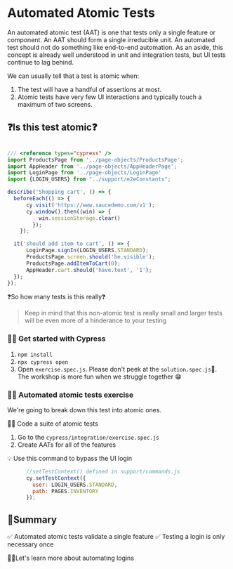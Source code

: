 # Automated Atomic Tests


An automated atomic test (AAT) is one that tests only a single feature or component. An AAT should form a single irreducible unit. An automated test should not do something like end-to-end automation. As an aside, this concept is already well understood in unit and integration tests, but UI tests continue to lag behind.

We can usually tell that a test is atomic when:
1. The test will have a handful of assertions at most. 
2. Atomic tests have very few UI interactions and typically touch a maximum of two screens.  

## ❓Is this test atomic❓

```js

/// <reference types="cypress" />
import ProductsPage from '../page-objects/ProductsPage';
import AppHeader from '../page-objects/AppHeaderPage';
import LoginPage from '../page-objects/LoginPage'
import {LOGIN_USERS} from "../support/e2eConstants";

describe('Shopping cart', () => {
  beforeEach(() => {
      cy.visit('https://www.saucedemo.com/v1');
      cy.window().then((win) => {
          win.sessionStorage.clear()
        });
    });

  it('should add item to cart', () => {
      LoginPage.signIn(LOGIN_USERS.STANDARD);
      ProductsPage.screen.should('be.visible');
      ProductsPage.addItemToCart(0);
      AppHeader.cart.should('have.text', '1');
  });
});

```

❓So how many tests is this really❓

> Keep in mind that this non-atomic test is really small and larger tests will be even
> more of a hinderance to your testing

### 🏋️‍♀️ Get started with Cypress

1. `npm install`
2. `npx cypress open`
3. Open `exercise.spec.js`. Please don't peek at the `solution.spec.js`🙏. The workshop is more fun when we struggle together 😁

### 🏋️‍♀️ Automated atomic tests exercise

We're going to break down this test into atomic ones.

🏋️‍♀️ Code a suite of atomic tests

1. Go to the `cypress/integration/exercise.spec.js`
2. Create AATs for all of the features

💡 Use this command to bypass the UI login

```js
      //setTestContext() defined in support/commands.js
      cy.setTestContext({
        user: LOGIN_USERS.STANDARD,
        path: PAGES.INVENTORY
      });

```

## 📔Summary

✅ Automated atomic tests validate a single feature
✅ Testing a login is only necessary once

🏃‍♀️Let's learn more about automating logins
